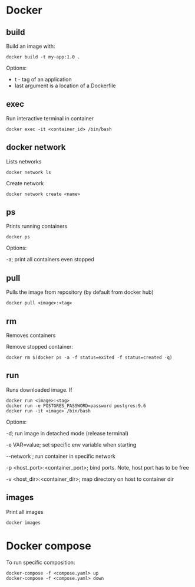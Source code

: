 # Docker

## build

Build an image with:
```
docker build -t my-app:1.0 .
```
Options:

  - t - tag of an application
  - last argument is a location of a Dockerfile


## exec

Run interactive terminal in container
```
docker exec -it <container_id> /bin/bash
```

## docker network

Lists networks
```
docker network ls
```

Create network
```
docker network create <name>
```


## ps

Prints running containers
```
docker ps
```

Options:

  -a; print all containers even stopped


## pull

Pulls the image from repository (by default from docker hub)
```
docker pull <image>:<tag>
```

## rm

Removes containers

Remove stopped container:
```
docker rm $(docker ps -a -f status=exited -f status=created -q)
```


## run

Runs downloaded image. If
```
docker run <image>:<tag>
docker run -e POSTGRES_PASSWORD=password postgres:9.6
docker run -it <image> /bin/bash
```
Options:

 -d; run image in detached mode (release terminal)

 -e VAR=value; set specific env variable when starting

 --network <name>; run container in specific network

 -p <host_port>:<container_port>; bind ports. Note, host port has to be free

 -v <host_dir>:<container_dir>; map directory on host to container dir


## images

Print all images
```
docker images
```

# Docker compose

To run specific composition:
```
docker-compose -f <compose.yaml> up
docker-compose -f <compose.yaml> down
```